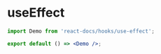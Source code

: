 # useEffect

```jsx
import Demo from 'react-docs/hooks/use-effect';

export default () => <Demo />;
```
